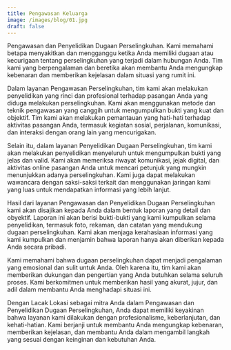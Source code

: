 ```yaml
---
title: Pengawasan Keluarga
image: /images/blog/01.jpg
draft: false
---
```


Pengawasan dan Penyelidikan Dugaan Perselingkuhan. Kami memahami betapa menyakitkan dan mengganggu ketika Anda memiliki dugaan atau kecurigaan tentang perselingkuhan yang terjadi dalam hubungan Anda. Tim kami yang berpengalaman dan beretika akan membantu Anda mengungkap kebenaran dan memberikan kejelasan dalam situasi yang rumit ini.

Dalam layanan Pengawasan Perselingkuhan, tim kami akan melakukan penyelidikan yang rinci dan profesional terhadap pasangan Anda yang diduga melakukan perselingkuhan. Kami akan menggunakan metode dan teknik pengawasan yang canggih untuk mengumpulkan bukti yang kuat dan objektif. Tim kami akan melakukan pemantauan yang hati-hati terhadap aktivitas pasangan Anda, termasuk kegiatan sosial, perjalanan, komunikasi, dan interaksi dengan orang lain yang mencurigakan.

Selain itu, dalam layanan Penyelidikan Dugaan Perselingkuhan, tim kami akan melakukan penyelidikan menyeluruh untuk mengumpulkan bukti yang jelas dan valid. Kami akan memeriksa riwayat komunikasi, jejak digital, dan aktivitas online pasangan Anda untuk mencari petunjuk yang mungkin menunjukkan adanya perselingkuhan. Kami juga dapat melakukan wawancara dengan saksi-saksi terkait dan menggunakan jaringan kami yang luas untuk mendapatkan informasi yang lebih lanjut.

Hasil dari layanan Pengawasan dan Penyelidikan Dugaan Perselingkuhan kami akan disajikan kepada Anda dalam bentuk laporan yang detail dan obyektif. Laporan ini akan berisi bukti-bukti yang kami kumpulkan selama penyelidikan, termasuk foto, rekaman, dan catatan yang mendukung dugaan perselingkuhan. Kami akan menjaga kerahasiaan informasi yang kami kumpulkan dan menjamin bahwa laporan hanya akan diberikan kepada Anda secara pribadi.

Kami memahami bahwa dugaan perselingkuhan dapat menjadi pengalaman yang emosional dan sulit untuk Anda. Oleh karena itu, tim kami akan memberikan dukungan dan pengertian yang Anda butuhkan selama seluruh proses. Kami berkomitmen untuk memberikan hasil yang akurat, jujur, dan adil dalam membantu Anda menghadapi situasi ini.

Dengan Lacak Lokasi sebagai mitra Anda dalam Pengawasan dan Penyelidikan Dugaan Perselingkuhan, Anda dapat memiliki keyakinan bahwa layanan kami dilakukan dengan profesionalisme, keberlanjutan, dan kehati-hatian. Kami berjanji untuk membantu Anda mengungkap kebenaran, memberikan kejelasan, dan membantu Anda dalam mengambil langkah yang sesuai dengan keinginan dan kebutuhan Anda.